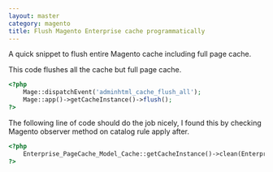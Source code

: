 ```yaml
---
layout: master
category: magento
title: Flush Magento Enterprise cache programmatically
---
```


A quick snippet to flush entire Magento cache including full page cache.

This code flushes all the cache but full page cache.

``` php
<?php
    Mage::dispatchEvent('adminhtml_cache_flush_all');
    Mage::app()->getCacheInstance()->flush();
?>
```

The following line of code should do the job nicely, I found this by checking Magento observer method on catalog rule apply after.

``` php
<?php
    Enterprise_PageCache_Model_Cache::getCacheInstance()->clean(Enterprise_PageCache_Model_Processor::CACHE_TAG);
?>
```